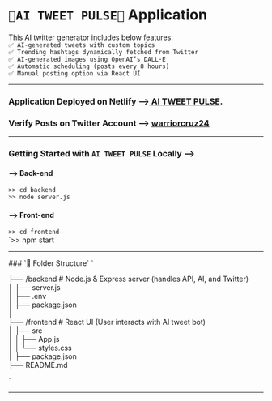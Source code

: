 # `🚀AI TWEET PULSE🚀` Application 
This AI twitter generator includes below features:
<br>`✅ AI-generated tweets with custom topics `
<br>`✅ Trending hashtags dynamically fetched from Twitter`
<br>`✅ AI-generated images using OpenAI’s DALL·E`
<br>`✅ Automatic scheduling (posts every 8 hours)`
<br>`✅ Manual posting option via React UI`

<hr>

### Application Deployed on Netlify -->[<strong> AI TWEET PULSE</strong>](https://github.com/facebook/create-react-app).

### Verify Posts on Twitter Account --> [<strong>warriorcruz24</strong>](https://x.com/warriorcruz24)

<hr>

### Getting Started with `AI TWEET PULSE` Locally -->
#### --> Back-end
`>> cd backend` <br>
`>> node server.js`

####  --> Front-end
`>> cd frontend` <br>
`>> npm start


<hr>
### `🚀 Folder Structure`  
`  

 ├── /backend   # Node.js & Express server (handles API, AI, and Twitter) <br>
 │   ├── server.js <br>
 │   ├── .env <br>
 │   ├── package.json <br>
 │  
 ├── /frontend  # React UI (User interacts with AI tweet bot) <br>
 │   ├── src <br>
 │   │   ├── App.js <br>
 │   │   └── styles.css <br>
 │   ├── package.json <br>
 ├── README.md <br>

`
<hr>

